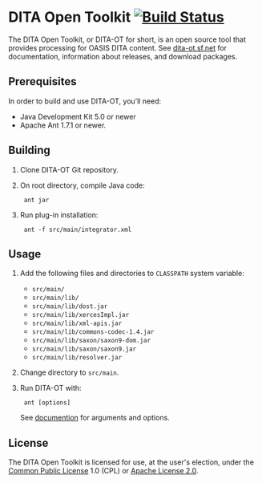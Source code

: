 DITA Open Toolkit [![Build Status](https://secure.travis-ci.org/dita-ot/dita-ot.png?branch=B_MT1-6)](http://travis-ci.org/dita-ot/dita-ot)
=================

The DITA Open Toolkit, or DITA-OT for short, is an open source tool that provides processing for OASIS DITA content. See [dita-ot.sf.net](http://dita-ot.sourceforge.net/) for documentation, information about releases, and download packages.

Prerequisites
-------------

In order to build and use DITA-OT, you’ll need:

* Java Development Kit 5.0 or newer
* Apache Ant 1.7.1 or newer.

Building
--------

1. Clone DITA-OT Git repository.
2. On root directory, compile Java code:

        ant jar
     
3. Run plug-in installation:

        ant -f src/main/integrator.xml

Usage
-----

1. Add the following files and directories to `CLASSPATH` system variable:
   * `src/main/`
   * `src/main/lib/`
   * `src/main/lib/dost.jar`
   * `src/main/lib/xercesImpl.jar`
   * `src/main/lib/xml-apis.jar`
   * `src/main/lib/commons-codec-1.4.jar`
   * `src/main/lib/saxon/saxon9-dom.jar`
   * `src/main/lib/saxon/saxon9.jar`
   * `src/main/lib/resolver.jar`
2. Change directory to `src/main`.
3. Run DITA-OT with:

        ant [options]
        
   See [documention](http://dita-ot.sourceforge.net/latest/) for arguments and options.

License
-------

The DITA Open Toolkit is licensed for use, at the user's election, under the [Common Public License](http://www.opensource.org/licenses/cpl1.0.php) 1.0 (CPL) or [Apache License 2.0](http://www.apache.org/licenses/LICENSE-2.0).